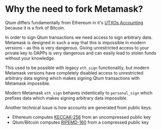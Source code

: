# Why the need to fork Metamask?

Qtum differs fundamentally from Ethereum in it's [UTXOs Accounting](/part1/utxos-balances.md) because it is a fork of Bitcoin.

In order to sign Qtum transactions we need access to sign arbitrary data. Metamask is designed in such a way that this is impossible in modern versions - as this is very dangerous. Giving unrestricted access to your private key to DAPPs is very dangerous and can easily lead to stolen funds without your knowledge.

This used to be possible with legacy `eth_sign` functionality, but modern Metamask versions have completely disabled access to unrestricted arbitrary data signing which makes signing Qtum transactions with Metamask impossible.

Modern Metamask `eth_sign` behaves indentically to `personal_sign` which prefixes data which makes signing arbitrary data impossible.

Another technical issue is how accounts are generated from public keys.
* Ethereum computes [KECCAK-256](https://en.wikipedia.org/wiki/SHA-3) from an uncompressed public key
* Qtum/Bitcoin computes [RIPEMD-160](https://en.wikipedia.org/wiki/RIPEMD) from a compressed public key
